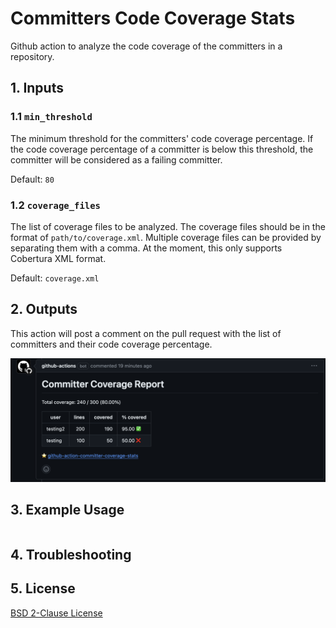 # Committers Code Coverage Stats
Github action to analyze the code coverage of the committers in a repository.

## 1. Inputs

### 1.1 `min_threshold`

The minimum threshold for the committers' code coverage percentage. If the code coverage percentage of a committer is below this threshold, the committer will be considered as a failing committer.

Default: `80`

### 1.2 `coverage_files`

The list of coverage files to be analyzed. The coverage files should be in the format of `path/to/coverage.xml`. Multiple coverage files can be provided by separating them with a comma.
At the moment, this only supports Cobertura XML format.

Default: `coverage.xml`

## 2. Outputs

This action will post a comment on the pull request with the list of committers and their code coverage percentage.

![Comment](./docs/images/README-md-3-output-screenshot.png)

## 3. Example Usage

```yaml
```

## 4. Troubleshooting

## 5. License

[BSD 2-Clause License](https://opensource.org/license/bsd-2-clause)